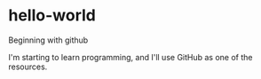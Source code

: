 # hello-world
Beginning with github

I'm starting to learn programming, and I'll use GitHub as one of the resources. 
